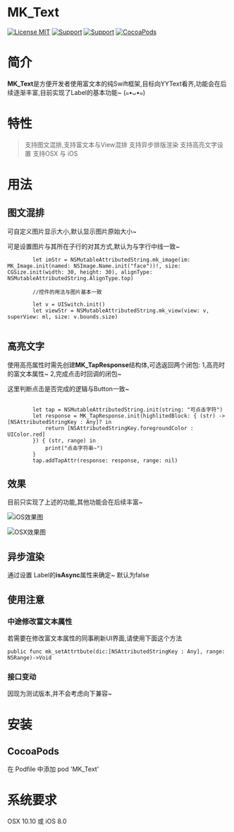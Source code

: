 # MK_Text
[![License MIT](https://img.shields.io/badge/license-MIT-green.svg?style=flat)](https://raw.githubusercontent.com/dearmiku/MK_Text/master/LICENSE) [![Support](https://img.shields.io/badge/support-iOS%208%2B%20-blue.svg?style=flat)](https://www.apple.com/nl/ios/) [![Support](https://img.shields.io/badge/support-OSX%2010.10%2B%20-blue.svg?style=flat)](https://www.apple.com/nl/macos) [![CocoaPods](https://img.shields.io/cocoapods/p/MK_Text.svg?style=flat)]()

# 简介
**MK_Text**是方便开发者使用富文本的纯Swift框架,目标向YYText看齐,功能会在后续逐渐丰富,目前实现了Label的基本功能~ (๑•ᴗ•๑)

# 特性
> 支持图文混排,支持富文本与View混排
> 支持异步排版渲染
> 支持高亮文字设置
> 支持OSX 与 iOS

# 用法
## 图文混排

可自定义图片显示大小,默认显示图片原始大小~

可是设置图片与其所在子行的对其方式,默认为与字行中线一致~

```
        let imStr = NSMutableAttributedString.mk_image(im: MK_Image.init(named: NSImage.Name.init("face"))!, size: CGSize.init(width: 30, height: 30), alignType: NSMutableAttributedString.AlignType.top)
        
        //控件的用法与图片基本一致
        
        let v = UISwitch.init()
        let viewStr = NSMutableAttributedString.mk_view(view: v, superView: ml, size: v.bounds.size)
        
```



## 高亮文字

使用高亮属性时需先创建**MK_TapResponse**结构体,可选返回两个闭包: 1,高亮时的富文本属性~ 2,完成点击时回调的闭包~

这里判断点击是否完成的逻辑与Button一致~

```

        let tap = NSMutableAttributedString.init(string: "可点击字符")
        let response = MK_TapResponse.init(highlitedBlock: { (str) -> [NSAttributedStringKey : Any]? in
            return [NSAttributedStringKey.foregroundColor : UIColor.red]
        }) { (str, range) in
            print("点击字符串~")
        }
        tap.addTapAttr(response: response, range: nil)
```

## 效果
目前只实现了上述的功能,其他功能会在后续丰富~

![iOS效果图](https://raw.githubusercontent.com/dearmiku/MK_Text/master/Image/iOS%E6%95%88%E6%9E%9C%E5%9B%BE.gif)


![OSX效果图](https://raw.githubusercontent.com/dearmiku/MK_Text/master/Image/OSX%E6%95%88%E6%9E%9C%E5%9B%BE.gif)


## 异步渲染
通过设置 Label的**isAsync**属性来确定~ 默认为false


## 使用注意
### 中途修改富文本属性
若需要在修改富文本属性的同事刷新UI界面,请使用下面这个方法

```
public func mk_setAttrtbute(dic:[NSAttributedStringKey : Any], range: NSRange)->Void
```

### 接口变动
因现为测试版本,并不会考虑向下兼容~

# 安装
## CocoaPods
在 Podfile 中添加 pod 'MK_Text'


# 系统要求
OSX 10.10 或 iOS 8.0

